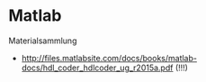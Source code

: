 # Matlab
Materialsammlung
* http://files.matlabsite.com/docs/books/matlab-docs/hdl_coder_hdlcoder_ug_r2015a.pdf (!!!)
